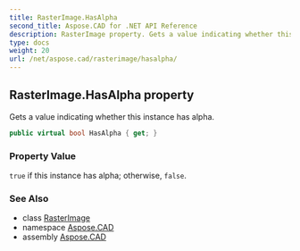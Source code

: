 ```yaml
---
title: RasterImage.HasAlpha
second_title: Aspose.CAD for .NET API Reference
description: RasterImage property. Gets a value indicating whether this instance has alpha
type: docs
weight: 20
url: /net/aspose.cad/rasterimage/hasalpha/
---
```

## RasterImage.HasAlpha property

Gets a value indicating whether this instance has alpha.

```csharp
public virtual bool HasAlpha { get; }
```

### Property Value

`true` if this instance has alpha; otherwise, `false`.

### See Also

* class [RasterImage](../)
* namespace [Aspose.CAD](../../rasterimage/)
* assembly [Aspose.CAD](../../../)


